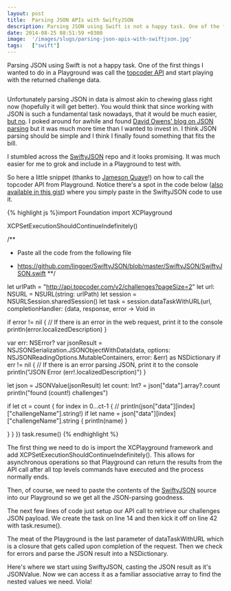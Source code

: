 ```yaml
---
layout: post
title:  Parsing JSON APIs with SwiftyJSON
description: Parsing JSON using Swift is not a happy task. One of the first things I wanted to do in a Playground was call the topcoder API  and start playing with the returned challenge data. Unfortunately parsing JSON in data is almost akin to chewing glass right now (hopefully it will get better). You would think that since working with JSON is such a fundamental task nowadays, that it would be much easier, but no  . I poked around for awhile and found David Owens blog on JSON parsing  but it was much mor
date: 2014-08-25 08:51:59 +0300
image:  '/images/slugs/parsing-json-apis-with-swiftjson.jpg'
tags:   ["swift"]
---
```

<p>Parsing JSON using Swift is not a happy task. One of the first things I wanted to do in a Playground was call the <a href="http://api.topcoder.com/v2/develop/challenges?pageSize=2">topcoder API</a> and start playing with the returned challenge data.</p>
<p><img src="http://www.myextralife.com/wp-content/uploads/2009/04/this-is-hard.jpg" alt="" ></p>
<p>Unfortunately parsing JSON in data is almost akin to chewing glass right now (hopefully it will get better). You would think that since working with JSON is such a fundamental task nowadays, that it would be much easier, <a href="https://www.google.com/webhp?sourceid=chrome-instant&ion=1&espv=2&ie=UTF-8#q=swift%20parse%20json">but no</a>. I poked around for awhile and found <a href="http://owensd.io/2014/06/18/json-parsing.html">David Owens' blog on JSON parsing</a> but it was much more time than I wanted to invest in. I think JSON parsing should be simple and I think I finally found something that fits the bill.</p>
<p>I stumbled across the <a href="https://github.com/lingoer/SwiftyJSON">SwiftyJSON</a> repo and it looks promising. It was much easier for me to grok and include in a Playground to test with.</p>
<p>So here a little snippet (thanks to <a href="http://jamesonquave.com/blog/developing-ios-apps-using-swift-tutorial-part-2/">Jameson Quave</a>!) on how to call the topcoder API from Playground. Notice there's a spot in the code below (<a href="https://gist.github.com/jeffdonthemic/d77e6626606ab5fccfd3">also available in this gist</a>) where you simply paste in the SwiftyJSON code to use it.</p>
{% highlight js %}import Foundation
import XCPlayground

XCPSetExecutionShouldContinueIndefinitely()

/**
* Paste all the code from the following file
 - https://github.com/lingoer/SwiftyJSON/blob/master/SwiftyJSON/SwiftyJSON.swift
**/

let urlPath = "http://api.topcoder.com/v2/challenges?pageSize=2"
let url: NSURL = NSURL(string: urlPath)
let session = NSURLSession.sharedSession()
let task = session.dataTaskWithURL(url, completionHandler: {data, response, error -> Void in
  
  if error != nil {
  // If there is an error in the web request, print it to the console
  println(error.localizedDescription)
  }
  
  var err: NSError?
  var jsonResult = NSJSONSerialization.JSONObjectWithData(data, options: NSJSONReadingOptions.MutableContainers, error: &err) as NSDictionary
  if err != nil {
  // If there is an error parsing JSON, print it to the console
  println("JSON Error \(err!.localizedDescription)")
  }
  
  let json = JSONValue(jsonResult)
  let count: Int? = json["data"].array?.count
  println("found \(count!) challenges")
  
  if let ct = count {
  for index in 0...ct-1 {
  // println(json["data"][index]["challengeName"].string!)
  if let name = json["data"][index]["challengeName"].string {
    println(name)
  }
  
  }
  }
})
task.resume()
{% endhighlight %}
<p>The first thing we need to do is import the XCPlayground framework and add XCPSetExecutionShouldContinueIndefinitely(). This allows for asynchronous operations so that Playground can return the results from the API call after all top levels commands have executed and the process normally ends.</p>
<p>Then, of course, we need to paste the contents of the <a href="https://github.com/lingoer/SwiftyJSON/blob/master/SwiftyJSON/SwiftyJSON.swift">SwiftyJSON</a> source into our Playground so we get all the JSON-parsing goodness.</p>
<p>The next few lines of code just setup our API call to retrieve our challenges JSON payload. We create the task on line 14 and then kick it off on line 42 with task.resume().</p>
<p>The meat of the Playground is the last parameter of dataTaskWithURL which is a closure that gets called upon completion of the request. Then we check for errors and parse the JSON result into a NSDictionary.</p>
<p>Here's where we start using SwiftyJSON, casting the JSON result as it's JSONValue. Now we can access it as a familiar associative array to find the nested values we need. Viola!</p>


